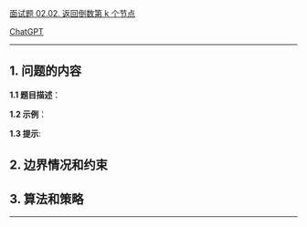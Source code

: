 [面试题 02.02. 返回倒数第 k 个节点](https://leetcode.cn/problems/kth-node-from-end-of-list-lcci)

[ChatGPT](chat.openai.com)

---

## 1. 问题的内容
**1.1 题目描述**：

**1.2 示例**：

**1.3 提示**:

## 2. 边界情况和约束


## 3. 算法和策略

---

